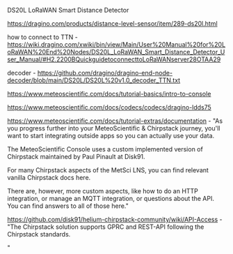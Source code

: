 
DS20L LoRaWAN Smart Distance Detector

https://dragino.com/products/distance-level-sensor/item/289-ds20l.html

how to connect to TTN - https://wiki.dragino.com/xwiki/bin/view/Main/User%20Manual%20for%20LoRaWAN%20End%20Nodes/DS20L_LoRaWAN_Smart_Distance_Detector_User_Manual/#H2.2200BQuickguidetoconnecttoLoRaWANserver28OTAA29

decoder - https://github.com/dragino/dragino-end-node-decoder/blob/main/DS20L/DS20L%20v1.0_decoder_TTN.txt

https://www.meteoscientific.com/docs/tutorial-basics/intro-to-console

https://www.meteoscientific.com/docs/codecs/codecs/dragino-ldds75

https://www.meteoscientific.com/docs/tutorial-extras/documentation - "As you progress further into your MeteoScientific & Chirpstack journey, you'll want to start integrating outside apps so you can actually use your data.

The MeteoScientific Console uses a custom implemented version of Chirpstack maintained by Paul Pinault at Disk91.

For many Chirpstack aspects of the MetSci LNS, you can find relevant vanilla Chirpstack docs here.

There are, however, more custom aspects, like how to do an HTTP integration, or manage an MQTT integration, or questions about the API. You can find answers to all of those here."

https://github.com/disk91/helium-chirpstack-community/wiki/API-Access - "The Chirpstack solution supports GPRC and REST-API following the Chirpstack standards.

"
